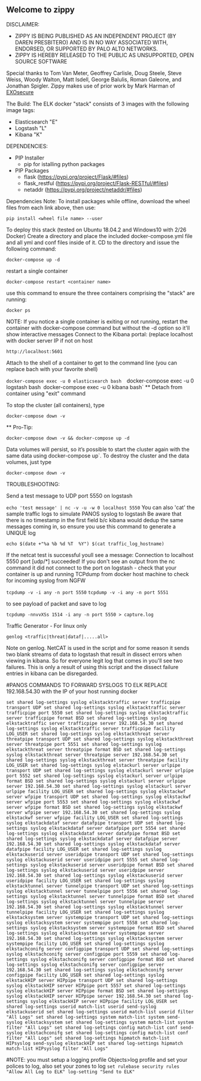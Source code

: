 ## Welcome to zippy

DISCLAIMER:
- ZIPPY IS BEING PUBLISHED AS AN INDEPENDENT PROJECT (BY DAREN PRESBITERO) AND IS IN NO WAY ASSOCIATED WITH, ENDORSED, OR SUPPORTED BY PALO ALTO NETWORKS.
- ZIPPY IS HEREBY RELEASED TO THE PUBLIC AS UNSUPPORTED, OPEN SOURCE SOFTWARE

Special thanks to Tom Van Meter, Geoffrey Carlisle, Doug Steele, Steve Weiss, Woody Walton, Matt Isdell, George Balulis, Roman Galeone, and Jonathan Spigler. Zippy makes use of prior work by Mark Harman of [EXOsecure](https://exosecure.com/)

The Build:
The ELK docker "stack" consists of 3 images with the following image tags:
- Elasticsearch "E"
- Logstash "L"
- Kibana "K"

DEPENDENCIES:
- PIP Installer
	- pip for istalling python packages
- PIP Packages
	- flask (https://pypi.org/project/Flask/#files)
	- flask_restful (https://pypi.org/project/Flask-RESTful/#files)
	- netaddr (https://pypi.org/project/netaddr/#files)

Dependencies Note:  To install packages while offline, download the wheel files from each link above, then use:

`pip install <wheel file name> --user`

To deploy this stack (tested on Ubuntu 18.04.2 and Windows10 with 2/26 Docker)
Create a directory and place the included docker-compose.yml file  and all yml and conf files inside of it.  CD to the directory and issue the following command:

`docker-compose up -d`

restart a single container

`docker-compose restart <container name>`

use this command to ensure the three containers comprising the "stack" are running:

`docker ps`

NOTE: If you notice a single container is exiting or not running, restart the container with docker-compose command but without the -d option so it'll show interactive messages
Connect to the Kibana portal: (replace localhost with docker server IP if not on host

`http://localhost:5601`

Attach to the shell of a container to get to the command line (you can replace bach with your favorite shell)

`docker-compose exec -u 0 elasticsearch bash 
`docker-compose exec -u 0 logstash bash`
`docker-compose exec -u 0 kibana bash`
** Detach from container using "exit" command

To stop the cluster (all containers), type

`docker-compose down -v`

** Pro-Tip:  

`docker-compose down -v && docker-compose up -d`

Data volumes will persist, so it’s possible to start the cluster again with the same data using docker-compose up`. To destroy the cluster and the data volumes, just type 

`docker-compose down -v`

TROUBLESHOOTING:

Send a test message to UDP port 5550 on logstash

`echo 'test message' | nc -v -u -w 0 localhost 5550`
You can also 'cat' the sample traffic logs to simulate PANOS syslog to logstash
Be aware that there is no timestamp in the first field b/c kibana would dedup the same messages coming in, so ensure you use this command to generate a UNIQUE log

`echo $(date +"%a %b %d %T  %Y") $(cat traffic_log_hostname)`

If the netcat test is successful youll see a message:
Connection to localhost 5550 port [udp/*] succeeded!
If you don't see an output from the nc command it did not connect to the port on logstash - check that your container is up and running
TCPdump from docker host machine to check for incoming syslog from NGFW

`tcpdump -v -i any -n port 5550`
`tcpdump -v -i any -n port 5551`

to see payload of packet and save to log

`tcpdump -nnvvXSs 1514 -i any -n port 5550 > capture.log`

Traffic Generator - For linux only

`genlog <traffic|threat|dataf|.....all>`

Note on genlog.  NetCAT is used in the script and for some reason it sends two blank streams of data to logstash that result in dissect errors when viewing in kibana.  So for everyone legit log that comes in you'll see two failures.  This is only a result of using this script and the dissect failure entries in kibana can be disregarded.

#PANOS COMMANDS TO FORWARD SYSLOGS TO ELK
REPLACE 192.168.54.30 with the IP of your host running docker

`set shared log-settings syslog elkstacktraffic server trafficpipe transport UDP
set shared log-settings syslog elkstacktraffic server trafficpipe port 5550
set shared log-settings syslog elkstacktraffic server trafficpipe format BSD
set shared log-settings syslog elkstacktraffic server trafficpipe server 192.168.54.30
set shared log-settings syslog elkstacktraffic server trafficpipe facility LOG_USER
set shared log-settings syslog elkstackthreat server threatpipe transport UDP
set shared log-settings syslog elkstackthreat server threatpipe port 5551
set shared log-settings syslog elkstackthreat server threatpipe format BSD
set shared log-settings syslog elkstackthreat server threatpipe server 192.168.54.30
set shared log-settings syslog elkstackthreat server threatpipe facility LOG_USER
set shared log-settings syslog elstackurl server urlpipe transport UDP
set shared log-settings syslog elstackurl server urlpipe port 5552
set shared log-settings syslog elstackurl server urlpipe format BSD
set shared log-settings syslog elstackurl server urlpipe server 192.168.54.30
set shared log-settings syslog elstackurl server urlpipe facility LOG_USER
set shared log-settings syslog elkstackwf server wfpipe transport UDP
set shared log-settings syslog elkstackwf server wfpipe port 5553
set shared log-settings syslog elkstackwf server wfpipe format BSD
set shared log-settings syslog elkstackwf server wfpipe server 192.168.54.30
set shared log-settings syslog elkstackwf server wfpipe facility LOG_USER
set shared log-settings syslog elkstackdataf server datafpipe transport UDP
set shared log-settings syslog elkstackdataf server datafpipe port 5554
set shared log-settings syslog elkstackdataf server datafpipe format BSD
set shared log-settings syslog elkstackdataf server datafpipe server 192.168.54.30
set shared log-settings syslog elkstackdataf server datafpipe facility LOG_USER
set shared log-settings syslog elkstackuserid server useridpipe transport UDP
set shared log-settings syslog elkstackuserid server useridpipe port 5555
set shared log-settings syslog elkstackuserid server useridpipe format BSD
set shared log-settings syslog elkstackuserid server useridpipe server 192.168.54.30
set shared log-settings syslog elkstackuserid server useridpipe facility LOG_USER
set shared log-settings syslog elkstacktunnel server tunnelpipe transport UDP
set shared log-settings syslog elkstacktunnel server tunnelpipe port 5556
set shared log-settings syslog elkstacktunnel server tunnelpipe format BSD
set shared log-settings syslog elkstacktunnel server tunnelpipe server 192.168.54.30
set shared log-settings syslog elkstacktunnel server tunnelpipe facility LOG_USER
set shared log-settings syslog elkstacksystem server systempipe transport UDP
set shared log-settings syslog elkstacksystem server systempipe port 5558
set shared log-settings syslog elkstacksystem server systempipe format BSD
set shared log-settings syslog elkstacksystem server systempipe server 192.168.54.30
set shared log-settings syslog elkstacksystem server systempipe facility LOG_USER
set shared log-settings syslog elkstachconifg server configpipe transport UDP
set shared log-settings syslog elkstachconifg server configpipe port 5559
set shared log-settings syslog elkstachconifg server configpipe format BSD
set shared log-settings syslog elkstachconifg server configpipe server 192.168.54.30
set shared log-settings syslog elkstachconifg server configpipe facility LOG_USER
set shared log-settings syslog elkstackHIP server HIPpipe transport UDP
set shared log-settings syslog elkstackHIP server HIPpipe port 5557
set shared log-settings syslog elkstackHIP server HIPpipe format BSD
set shared log-settings syslog elkstackHIP server HIPpipe server 192.168.54.30
set shared log-settings syslog elkstackHIP server HIPpipe facility LOG_USER
set shared log-settings userid match-list userid send-syslog elkstackuserid
set shared log-settings userid match-list userid filter "All Logs"
set shared log-settings system match-list system send-syslog elkstacksystem
set shared log-settings system match-list system filter "All Logs"
set shared log-settings config match-list conf send-syslog elkstachconifg
set shared log-settings config match-list conf filter "All Logs"
set shared log-settings hipmatch match-list HIPsyslog send-syslog elkstackHIP
set shared log-settings hipmatch match-list HIPsyslog filter "All Logs"`

#NOTE: you must setup a logging profile Objects>log profile and set your polices to log, also set your zones to log 
`set rulebase security rules "Allow All Log to ELK" log-setting "Send to ELK"`
